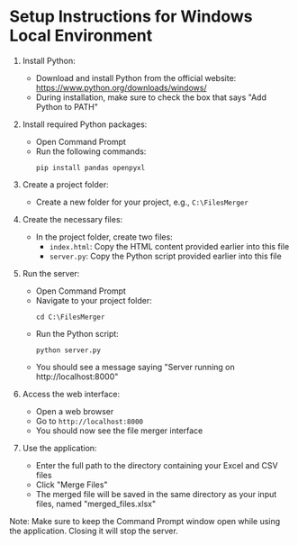 # Setup Instructions for Windows Local Environment

1. Install Python:
   - Download and install Python from the official website: https://www.python.org/downloads/windows/
   - During installation, make sure to check the box that says "Add Python to PATH"

2. Install required Python packages:
   - Open Command Prompt
   - Run the following commands:
     ```
     pip install pandas openpyxl
     ```

3. Create a project folder:
   - Create a new folder for your project, e.g., `C:\FilesMerger`

4. Create the necessary files:
   - In the project folder, create two files:
     - `index.html`: Copy the HTML content provided earlier into this file
     - `server.py`: Copy the Python script provided earlier into this file

5. Run the server:
   - Open Command Prompt
   - Navigate to your project folder:
     ```
     cd C:\FilesMerger
     ```
   - Run the Python script:
     ```
     python server.py
     ```
   - You should see a message saying "Server running on http://localhost:8000"

6. Access the web interface:
   - Open a web browser
   - Go to `http://localhost:8000`
   - You should now see the file merger interface

7. Use the application:
   - Enter the full path to the directory containing your Excel and CSV files
   - Click "Merge Files"
   - The merged file will be saved in the same directory as your input files, named "merged_files.xlsx"

Note: Make sure to keep the Command Prompt window open while using the application. Closing it will stop the server.
